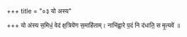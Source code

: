 +++
title = "०३ यो अस्य"

+++
यो अ॑स्य स॒मिधं॒ वेद॑ क्ष॒त्रिये॑ण स॒माहि॑ताम्। नाभि॑ह्वा॒रे प॒दं नि द॑धाति॒ स मृ॒त्यवे॑ ॥